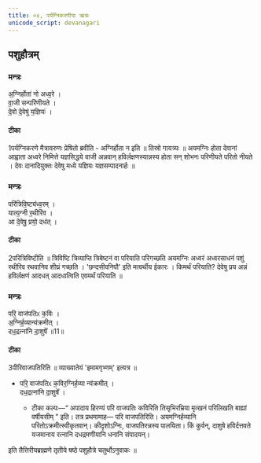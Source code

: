```yaml
---
title: ०४, पर्यग्निकरणीया ऋचः
unicode_script: devanagari
---
```


## पशुहौत्रम्

### मन्त्रः
अ॒ग्निर्होता॑ नो अध्व॒रे ।   
वा॒जी सन्परि॑णीयते ।  
दे॒वो दे॒वेषु॑ य॒ज्ञियः॑ ।   
#### टीका
1पर्यग्निकरणे मैत्रावरुणः प्रेषितो ब्रवीति - अग्निर्होता न इति ॥ तिस्रो गायत्र्यः ॥ अयमग्निः होता देवानां आह्वाता अध्वरे निमित्ते यज्ञसिद्धये वाजी अन्नवान् हविर्लक्षणस्यान्नस्य होता सन् शोभनः परिणीयते परितो नीयते । देवः दानादियुक्तः देवेषु मध्ये यज्ञियः यज्ञसम्पादनार्हः ॥
### मन्त्रः
परि॑त्रिवि॒ष्ट्य॑ध्व॒रम् ।  
यात्य॒ग्नी र॒थीरि॑व ।  
आ दे॒वेषु॒ प्रयो॒ दध॑त् ।   

#### टीका
2परित्रिविष्टीति ॥ त्रिविष्टि त्रिव्याप्ति त्रिबेष्टनं वा परियाति परिगच्छति अयमग्निः अध्वरं अध्वरसाधनं पशुं रथीरिव रथवानिव शीघ्रं गच्छति । 'छन्दसीवनिपौ' इति मत्वर्थीय ईकारः । किमर्थं परियाति? देवेषु प्रय अन्नं हविर्लक्षणं आदधत् आदधात्विति एवमर्थं परियाति ॥
### मन्त्रः
परि॒ वाज॑पतिᳵ क॒विः ।  
अ॒ग्निर्ह॒व्यान्य॑क्रमीत् ।  
दध॒द्रत्ना॑नि दा॒शुषे᳚ ॥11॥  
#### टीका

3पीरिवाजपतिरिति ॥ व्याख्यातेयं 'इमामगृभ्णम्' इत्यत्र ॥

- परि॒ वाज॑पतिᳵ क॒विर॒ग्निर्ह॒व्या न्य॑क्रमीत् ।  
दध॒द्रत्ना॑नि दा॒शुषे᳚ ।  

  -  टीका कल्पः—“ अपादाय हिरण्यं परि वाजपतिः कविरिति तिसृभिरभ्रिया मृत्खनं परिलिखति बाह्यां वर्षीयसीम् ” इति।   तत्र प्रथमामाह— परि वाजपतिरिति।   अयमग्निर्हव्यानि परितोऽक्रमीत्स्वीकृतवान्।   कीदृशोऽग्निः, वाजपतिरन्नस्य पालयिता।   किं कुर्वन्, दाशुषे हविर्दत्तवते यजमानाय रत्नानि दधद्रमणीयानि धनानि संपादयन्।  

इति तैत्तिरीयब्राह्मणे तृतीये षष्ठे पशुहौत्रे चतुर्थोऽनुवाकः ॥  
